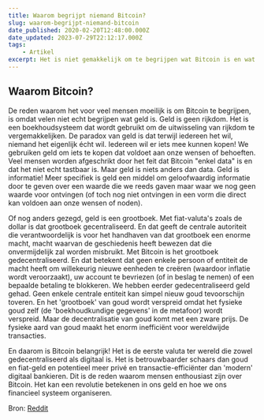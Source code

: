 ```yaml
---
title: Waarom begrijpt niemand Bitcoin?
slug: waarom-begrijpt-niemand-bitcoin
date_published: 2020-02-20T12:48:00.000Z
date_updated: 2023-07-29T22:12:17.000Z
tags:
    - Artikel
excerpt: Het is niet gemakkelijk om te begrijpen wat Bitcoin is en wat het voor ons kan betekenen. Dat komt doordat we eigenlijk niet goed begrijpen wat geld is en hoe het precies werkt. Geld hoeft eigenlijk niets anders te zijn dan een boekhoudsysteem. En dat is precies wat Bitcoin is!
---
```


## Waarom Bitcoin?

De reden waarom het voor veel mensen moeilijk is om Bitcoin te begrijpen, is omdat velen niet echt begrijpen wat geld is. Geld is geen rijkdom. Het is een boekhoudsysteem dat wordt gebruikt om de uitwisseling van rijkdom te vergemakkelijken. De paradox van geld is dat terwijl iedereen het wil, niemand het eigenlijk écht wil. Iedereen wil er iets mee kunnen kopen! We gebruiken geld om iets te kopen dat voldoet aan onze wensen of behoeften. Veel mensen worden afgeschrikt door het feit dat Bitcoin "enkel data" is en dat het niet echt tastbaar is. Maar geld is niets anders dan data. Geld is informatie! Meer specifiek is geld een middel om geloofwaardig informatie door te geven over een waarde die we reeds gaven maar waar we nog geen waarde voor ontvingen (of toch nog niet ontvingen in een vorm die direct kan voldoen aan onze wensen of noden).

Of nog anders gezegd, geld is een grootboek. Met fiat-valuta's zoals de dollar is dat grootboek gecentraliseerd. En dat geeft de centrale autoriteit die verantwoordelijk is voor het handhaven van dat grootboek een enorme macht, macht waarvan de geschiedenis heeft bewezen dat die onvermijdelijk zal worden misbruikt. Met Bitcoin is het grootboek gedecentraliseerd. En dat betekent dat geen enkele persoon of entiteit de macht heeft om willekeurig nieuwe eenheden te creëren (waardoor inflatie wordt veroorzaakt), uw account te bevriezen (of in beslag te nemen) of een bepaalde betaling te blokkeren. We hebben eerder gedecentraliseerd geld gehad. Geen enkele centrale entiteit kan simpel nieuw goud tevoorschijn toveren. En het 'grootboek' van goud wordt verspreid omdat het fysieke goud zelf (de 'boekhoudkundige gegevens' in de metafoor) wordt verspreid. Maar de decentralisatie van goud komt met een zware prijs. De fysieke aard van goud maakt het enorm inefficiënt voor wereldwijde transacties.

En daarom is Bitcoin belangrijk! Het is de eerste valuta ter wereld die zowel gedecentraliseerd als digitaal is. Het is betrouwbaarder schaars dan goud en fiat-geld en potentieel meer privé en transactie-efficiënter dan 'modern' digitaal bankieren. Dit is de reden waarom mensen enthousiast zijn over Bitcoin. Het kan een revolutie betekenen in ons geld en hoe we ons financieel systeem organiseren.

Bron: [Reddit](https://www.reddit.com/r/Bitcoin/comments/f4r9el/why_is_bitcoin_so_hard_for_most_people_to/)
